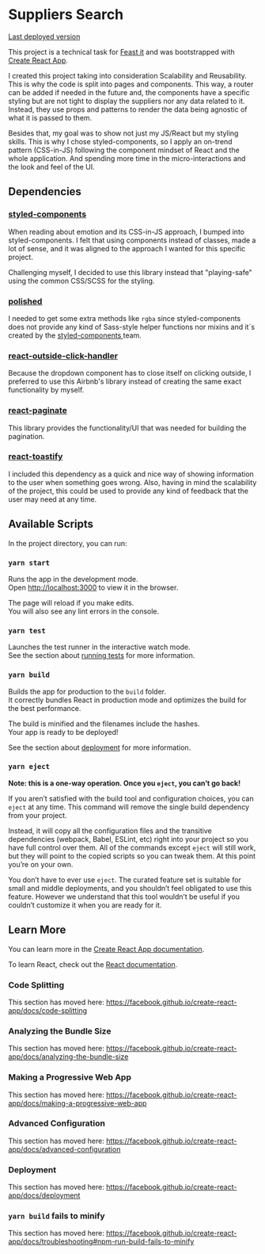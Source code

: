 # Suppliers Search

[Last deployed version](https://fervent-colden-26f1e5.netlify.app/)

This project is a technical task for [Feast it](https://feast-it.com/) and was bootstrapped with [Create React App](https://github.com/facebook/create-react-app).

I created this project taking into consideration Scalability and Reusability. This is why the code is split into pages and components. This way, a router can be added if needed in the future and, the components have a specific styling but are not tight to display the suppliers nor any data related to it. Instead, they use props and patterns to render the data being agnostic of what it is passed to them.

Besides that, my goal was to show not just my JS/React but my styling skills. This is why I chose styled-components, so I apply an on-trend pattern (CSS-in-JS) following the component mindset of React and the whole application. And spending more time in the micro-interactions and the look and feel of the UI.

## Dependencies

### [styled-components](https://github.com/styled-components/styled-components)

When reading about emotion and its CSS-in-JS approach, I bumped into styled-components. I felt that using components instead of classes, made a lot of sense, and it was aligned to the approach I wanted for this specific project.

Challenging myself, I decided to use this library instead that "playing-safe" using the common CSS/SCSS for the styling.

### [polished](https://github.com/styled-components/polished)

I needed to get some extra methods like `rgba` since styled-components does not provide any kind of Sass-style helper functions nor mixins and it´s created by the [styled-components
](https://github.com/styled-components) team.

### [react-outside-click-handler](https://github.com/airbnb/react-outside-click-handler)

Because the dropdown component has to close itself on clicking outside, I preferred to use this Airbnb's library instead of creating the same exact functionality by myself.

### [react-paginate](https://github.com/AdeleD/react-paginate)

This library provides the functionality/UI that was needed for building the pagination.

### [react-toastify](https://github.com/fkhadra/react-toastify)

I included this dependency as a quick and nice way of showing information to the user when something goes wrong. Also, having in mind the scalability of the project, this could be used to provide any kind of feedback that the user may need at any time.

## Available Scripts

In the project directory, you can run:

### `yarn start`

Runs the app in the development mode.<br />
Open [http://localhost:3000](http://localhost:3000) to view it in the browser.

The page will reload if you make edits.<br />
You will also see any lint errors in the console.

### `yarn test`

Launches the test runner in the interactive watch mode.<br />
See the section about [running tests](https://facebook.github.io/create-react-app/docs/running-tests) for more information.

### `yarn build`

Builds the app for production to the `build` folder.<br />
It correctly bundles React in production mode and optimizes the build for the best performance.

The build is minified and the filenames include the hashes.<br />
Your app is ready to be deployed!

See the section about [deployment](https://facebook.github.io/create-react-app/docs/deployment) for more information.

### `yarn eject`

**Note: this is a one-way operation. Once you `eject`, you can’t go back!**

If you aren’t satisfied with the build tool and configuration choices, you can `eject` at any time. This command will remove the single build dependency from your project.

Instead, it will copy all the configuration files and the transitive dependencies (webpack, Babel, ESLint, etc) right into your project so you have full control over them. All of the commands except `eject` will still work, but they will point to the copied scripts so you can tweak them. At this point you’re on your own.

You don’t have to ever use `eject`. The curated feature set is suitable for small and middle deployments, and you shouldn’t feel obligated to use this feature. However we understand that this tool wouldn’t be useful if you couldn’t customize it when you are ready for it.

## Learn More

You can learn more in the [Create React App documentation](https://facebook.github.io/create-react-app/docs/getting-started).

To learn React, check out the [React documentation](https://reactjs.org/).

### Code Splitting

This section has moved here: https://facebook.github.io/create-react-app/docs/code-splitting

### Analyzing the Bundle Size

This section has moved here: https://facebook.github.io/create-react-app/docs/analyzing-the-bundle-size

### Making a Progressive Web App

This section has moved here: https://facebook.github.io/create-react-app/docs/making-a-progressive-web-app

### Advanced Configuration

This section has moved here: https://facebook.github.io/create-react-app/docs/advanced-configuration

### Deployment

This section has moved here: https://facebook.github.io/create-react-app/docs/deployment

### `yarn build` fails to minify

This section has moved here: https://facebook.github.io/create-react-app/docs/troubleshooting#npm-run-build-fails-to-minify
